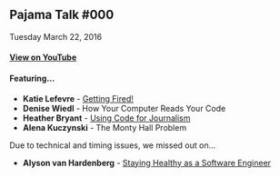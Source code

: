 ## Pajama Talk #000
Tuesday March 22, 2016

#### [View on YouTube](https://youtu.be/rU4ql6jXeME)

#### Featuring...

- **Katie Lefevre** - [Getting Fired!](https://docs.google.com/presentation/d/10uSNF2Ji6EJrGVGudm1ZZRXjBn5LaPhzPQC1g6Z00Yc/edit?usp=sharing)
- **Denise Wiedl** - How Your Computer Reads Your Code
- **Heather Bryant** - [Using Code for Journalism](https://docs.google.com/presentation/d/1ocY-xHdRuXQ92rD5qsUzg_IOIAPa1kSp7j16l43Uuxw/edit?usp=sharing)
- **Alena Kuczynski** - The Monty Hall Problem

Due to technical and timing issues, we missed out on...
- **Alyson van Hardenberg** - [Staying Healthy as a Software Engineer](https://docs.google.com/presentation/d/1w-LEnYoSX1o6_WTYvkQnxheoS-y0Xl4KDqXcRyU__QY/edit?usp=sharing)

